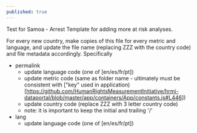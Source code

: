 ```yaml
---
published: true
---
```

Test for Samoa - Arrest
Template for adding more at risk analyses.

For every new country, make copies of this file for every metric and language, and update the file name (replacing ZZZ with the country code) and file metadata accordingly. Specifically

* permalink
  * update language code (one of [en/es/fr/pt])
  * update metric code (same as folder name - ultimately must be consistent with ["key" used in application)[https://github.com/HumanRightsMeasurementInitiative/hrmi-dataportal/blob/master/app/containers/App/constants.js#L446])
  * update country code (replace ZZZ with 3 letter country code)
  * note: it is important to keep the initial and trailing '/'
* lang
  * update language code (one of [en/es/fr/pt])
